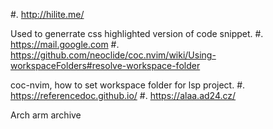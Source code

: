 #. <http://hilite.me/>

   Used to generrate css highlighted version of code snippet.
#. <https://mail.google.com>
#. <https://github.com/neoclide/coc.nvim/wiki/Using-workspaceFolders#resolve-workspace-folder>

   coc-nvim, how to set workspace folder for lsp project.
#. <https://referencedoc.github.io/>
#. <https://alaa.ad24.cz/>

   Arch arm archive
